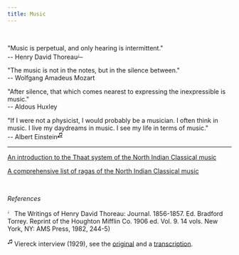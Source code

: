 ```yaml
---
title: Music
---
```


<br>

"Music is perpetual, and only hearing is intermittent." <br>-- Henry David Thoreau<sup><a href="#R1">♩</a></sup> 

"The music is not in the notes, but in the silence between." <br>-- Wolfgang Amadeus Mozart

"After silence, that which comes nearest to expressing the inexpressible is music." <br>-- Aldous Huxley

"If I were not a physicist, I would probably be a musician. I often think in music. 
I live my daydreams in music. I see my life in terms of music." <br>-- Albert Einstein<sup><a href="#R2">♫</a></sup>

<hr>

[An introduction to the Thaat system of the North Indian Classical music](hindustani_thaats.html)

[A comprehensive list of ragas of the North Indian Classical music](hindustani_ragas.html)







<p>&nbsp;</p>

*References*

<a name="R1"></a><sup>♩</sup> The Writings of Henry David Thoreau: Journal. 1856-1857. Ed. Bradford Torrey. Reprint of the Houghton Mifflin Co. 1906 ed. Vol. 9. 14 vols. New York, NY: AMS Press, 1982, 244-5)

<a name="R2"></a><sup>♫</sup> Viereck interview (1929), see the [original](https://www.saturdayeveningpost.com/wp-content/uploads/satevepost/einstein.pdf) and a [transcription](https://www.linkedin.com/pulse/vierecks-interview-einstein-1929-francesco-vissani-phd/).